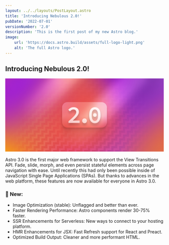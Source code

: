 ```yaml
---
layout: ../../layouts/PostLayout.astro
title: 'Introducing Nebulous 2.0!'
pubDate: '2022-07-01'
versionNumber: '2.0'
description: 'This is the first post of my new Astro blog.'
image:
    url: 'https://docs.astro.build/assets/full-logo-light.png'
    alt: 'The full Astro logo.'
---
```

## Introducing Nebulous 2.0!

![A starry night sky.](../../assets/starlog-placeholder-2.jpg)

Astro 3.0 is the first major web framework to support the View Transitions API. Fade, slide, morph, and even persist stateful elements across page navigation with ease. Until recently this had only been possible inside of JavaScript Single Page Applications (SPAs). But thanks to advances in the web platform, these features are now available for everyone in Astro 3.0.

### 🍿 New:
* Image Optimization (stable): Unflagged and better than ever.
* Faster Rendering Performance: Astro components render 30-75% faster.
* SSR Enhancements for Serverless: New ways to connect to your hosting platform.
* HMR Enhancements for JSX: Fast Refresh support for React and Preact.
* Optimized Build Output: Cleaner and more performant HTML.